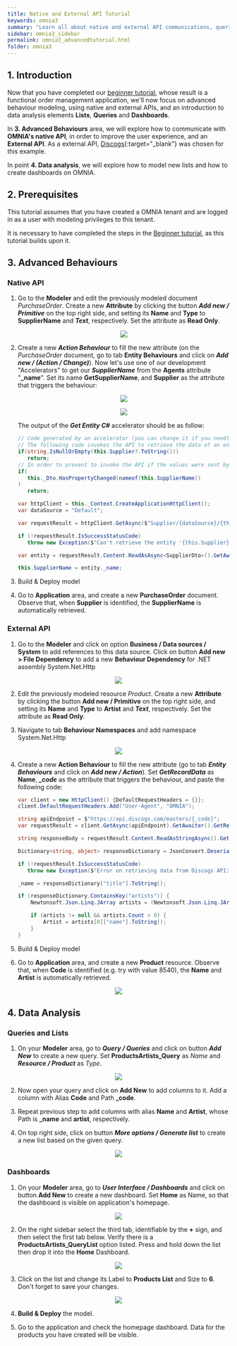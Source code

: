 ```yaml
---
title: Native and External API Tutorial
keywords: omnia3
summary: "Learn all about native and external API communications, queries, lists and dashboards"
sidebar: omnia3_sidebar
permalink: omnia3_advancedtutorial.html
folder: omnia3
---
```


## 1. Introduction

Now that you have completed our [beginner tutorial](omnia3_beginnertutorial.html), whose result is a functional order management application, we'll now focus on advanced behaviour modeling, using native and external APIs, and an introduction to data analysis elements **Lists**, **Queries** and **Dashboards**.

In **3. Advanced Behaviours** area, we will explore how to communicate with **OMNIA's native API**, in order to improve the user experience, and an **External API**. As a external API, [Discogs](https://www.discogs.com/developers/){:target="\_blank"} was chosen for this example.

In point **4. Data analysis**, we will explore how to model new lists and how to create dashboards on OMNIA.

## 2. Prerequisites

This tutorial assumes that you have created a OMNIA tenant and are logged in as a user with modeling privileges to this tenant.

It is necessary to have completed the steps in the [Beginner tutorial](omnia3_beginnertutorial.html), as this tutorial builds upon it.

## 3. Advanced Behaviours

### Native API

1.  Go to the **Modeler** and edit the previously modeled document _PurchaseOrder_. Create a new **Attribute** by clicking the button **_Add new / Primitive_** on the top right side, and setting its **Name** and **Type** to **SupplierName** and **_Text_**, respectively. Set the attribute as **Read Only**.

     <p align="center">
        <img src="/images/tutorials/advanced/native-api-add-attribute.jpg">
    </p>

2.  Create a new **_Action Behaviour_** to fill the new attribute (on the _PurchaseOrder_ document, go to tab **Entity Behaviours** and click on **_Add new / (Action / Change)_**). Now let's use one of our development "Accelerators" to get our **_SupplierName_** from the **Agents** attribute "**\_name**". Set its name **GetSupplierName**, and **Supplier** as the attribute that triggers the behaviour:

    <p align="center">
        <img src="/images/tutorials/advanced/accelerators-selection.jpg">
    </p>

    <p align="center">
        <img src="/images/tutorials/advanced/accelerators-getEntity-example.jpg">
    </p>

    The output of the **_Get Entity C#_** accelerator should be as follow:

    ```C#
    // Code generated by an accelerator (you can change it if you need)
    // The following code invokes the API to retrieve the data of an entity and set the values in the current entity
    if(string.IsNullOrEmpty(this.Supplier?.ToString()))
       return;
    // In order to prevent to invoke the API if the values were sent by the user
    if(
       this._Dto.HasPropertyChanged(nameof(this.SupplierName))
    )
       return;

    var httpClient = this._Context.CreateApplicationHttpClient();
    var dataSource = "Default";

    var requestResult = httpClient.GetAsync($"Supplier/{dataSource}/{this.Supplier}").GetAwaiter().GetResult();

    if (!requestResult.IsSuccessStatusCode)
       throw new Exception($"Can't retrieve the entity '{this.Supplier}'");

    var entity = requestResult.Content.ReadAsAsync<SupplierDto>().GetAwaiter().GetResult();

    this.SupplierName = entity._name;
    ```

3.  Build & Deploy model

4.  Go to **Application** area, and create a new **PurchaseOrder** document. Observe that, when **Supplier** is identified, the **SupplierName** is automatically retrieved.

### External API

1. Go to the **Modeler** and click on option **Business / Data sources / System** to add references to this data source. Click on button **Add new > File Dependency** to add a new **Behaviour Dependency** for .NET assembly System.Net.Http

<p align="center">
    <img src="/images/tutorials/advanced/Modeler-Add-Behaviour-Dependency.jpg">
</p>

2. Edit the previously modeled resource _Product_. Create a new **Attribute** by clicking the button **Add new / Primitive** on the top right side, and setting its **Name** and **Type** to **Artist** and **_Text_**, respectively. Set the attribute as **Read Only**.

3. Navigate to tab **Behaviour Namespaces** and add namespace System.Net.Http

<p align="center">
    <img src="/images/tutorials/advanced/Modeler-Add-Behaviour-Namespace.jpg">
</p>

4. Create a new **Action Behaviour** to fill the new attribute (go to tab **_Entity Behaviours_** and click on **_Add new / Action_**). Set **_GetRecordData_** as **Name**, **_\_code_** as the attribute that triggers the behaviour, and paste the following code:

   ```C#
   var client = new HttpClient() {DefaultRequestHeaders = {}};
   client.DefaultRequestHeaders.Add("User-Agent", "OMNIA");

   string apiEndpoint = $"https://api.discogs.com/masters/{_code}";
   var requestResult = client.GetAsync(apiEndpoint).GetAwaiter().GetResult();

   string responseBody = requestResult.Content.ReadAsStringAsync().GetAwaiter().GetResult();

   Dictionary<string, object> responseDictionary = JsonConvert.DeserializeObject<Dictionary<string, object>>(responseBody);

   if (!requestResult.IsSuccessStatusCode)
      throw new Exception($"Error on retrieving data from Discogs API: {responseDictionary["message"].ToString()} {apiEndpoint}");

   _name = responseDictionary["title"].ToString();

   if (responseDictionary.ContainsKey("artists")) {
       Newtonsoft.Json.Linq.JArray artists = (Newtonsoft.Json.Linq.JArray)responseDictionary["artists"];

       if (artists != null && artists.Count > 0) {
           Artist = artists[0]["name"].ToString();
       }
   }
   ```

5. Build & Deploy model

6. Go to **Application** area, and create a new **Product** resource. Observe that, when **Code** is identified (e.g. try with value 8540), the **Name** and **Artist** is automatically retrieved.

<p align="center">
    <img src="/images/tutorials/advanced/Application-Create-Product.jpg">
</p>

## 4. Data Analysis

### Queries and Lists

1. On your **Modeler** area, go to **_Query / Queries_** and click on button **_Add New_** to create a new query. Set **ProductsArtists_Query** as _Name_ and **_Resource / Product_** as _Type_.

<p align="center">
    <img src="/images/tutorials/advanced/Modeler-Create-Query.jpg">
</p>

2. Now open your query and click on **Add New** to add columns to it. Add a column with Alias **Code** and Path **\_code**.
3. Repeat previous step to add columns with alias **Name** and **Artist**, whose Path is **\_name** and **artist**, respectively.

4. On top right side, click on button **_More options / Generate list_** to create a new list based on the given query.

<p align="center">
    <img src="/images/tutorials/advanced/Modeler-Generate-List.jpg">
</p>

### Dashboards

1. On your **Modeler** area, go to **_User Interface / Dashboards_** and click on button **Add New** to create a new dashboard. Set **Home** as Name, so that the dashboard is visible on application's homepage.

<p align="center">
    <img src="/images/tutorials/advanced/Modeler-Create-Dashboard.jpg">
</p>

2. On the right sidebar select the third tab, identifiable by the **+** sign, and then select the first tab below. Verify there is a **ProductsArtists_QueryList** option listed. Press and hold down the list then drop it into the **Home** Dashboard.

<p align="center">
    <img src="/images/tutorials/advanced/Modeler-Drag-List-Dashboard.jpg">
</p>

3. Click on the list and change its Label to **Products List** and Size to **6**. Don't forget to save your changes.

<p align="center">
    <img src="/images/tutorials/advanced/Modeler-Resize-List-Dashboard.jpg">
</p>

4. **Build & Deploy** the model.

5. Go to the application and check the homepage dashboard. Data for the products you have created will be visible.
